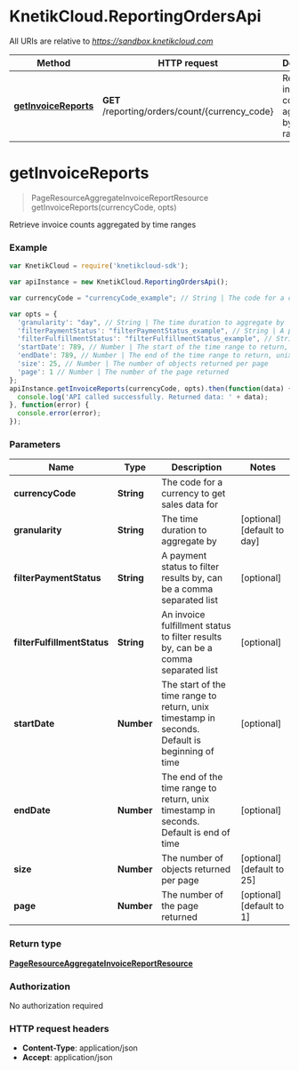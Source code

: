 # KnetikCloud.ReportingOrdersApi

All URIs are relative to *https://sandbox.knetikcloud.com*

Method | HTTP request | Description
------------- | ------------- | -------------
[**getInvoiceReports**](ReportingOrdersApi.md#getInvoiceReports) | **GET** /reporting/orders/count/{currency_code} | Retrieve invoice counts aggregated by time ranges


<a name="getInvoiceReports"></a>
# **getInvoiceReports**
> PageResourceAggregateInvoiceReportResource getInvoiceReports(currencyCode, opts)

Retrieve invoice counts aggregated by time ranges

### Example
```javascript
var KnetikCloud = require('knetikcloud-sdk');

var apiInstance = new KnetikCloud.ReportingOrdersApi();

var currencyCode = "currencyCode_example"; // String | The code for a currency to get sales data for

var opts = { 
  'granularity': "day", // String | The time duration to aggregate by
  'filterPaymentStatus': "filterPaymentStatus_example", // String | A payment status to filter results by, can be a comma separated list
  'filterFulfillmentStatus': "filterFulfillmentStatus_example", // String | An invoice fulfillment status to filter results by, can be a comma separated list
  'startDate': 789, // Number | The start of the time range to return, unix timestamp in seconds. Default is beginning of time
  'endDate': 789, // Number | The end of the time range to return, unix timestamp in seconds. Default is end of time
  'size': 25, // Number | The number of objects returned per page
  'page': 1 // Number | The number of the page returned
};
apiInstance.getInvoiceReports(currencyCode, opts).then(function(data) {
  console.log('API called successfully. Returned data: ' + data);
}, function(error) {
  console.error(error);
});

```

### Parameters

Name | Type | Description  | Notes
------------- | ------------- | ------------- | -------------
 **currencyCode** | **String**| The code for a currency to get sales data for | 
 **granularity** | **String**| The time duration to aggregate by | [optional] [default to day]
 **filterPaymentStatus** | **String**| A payment status to filter results by, can be a comma separated list | [optional] 
 **filterFulfillmentStatus** | **String**| An invoice fulfillment status to filter results by, can be a comma separated list | [optional] 
 **startDate** | **Number**| The start of the time range to return, unix timestamp in seconds. Default is beginning of time | [optional] 
 **endDate** | **Number**| The end of the time range to return, unix timestamp in seconds. Default is end of time | [optional] 
 **size** | **Number**| The number of objects returned per page | [optional] [default to 25]
 **page** | **Number**| The number of the page returned | [optional] [default to 1]

### Return type

[**PageResourceAggregateInvoiceReportResource**](PageResourceAggregateInvoiceReportResource.md)

### Authorization

No authorization required

### HTTP request headers

 - **Content-Type**: application/json
 - **Accept**: application/json

